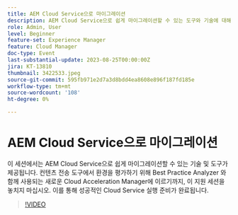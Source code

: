 ```yaml
---
title: AEM Cloud Service으로 마이그레이션
description: AEM Cloud Service으로 쉽게 마이그레이션할 수 있는 도구와 기술에 대해 알아봅니다. 컨텐츠 전송 도구에서 Best Practice Analyzer 와 함께 사용하여 환경을 평가하는 새 Cloud Acceleration Manager로 이동합니다.
role: Admin, User
level: Beginner
feature-set: Experience Manager
feature: Cloud Manager
doc-type: Event
last-substantial-update: 2023-08-25T00:00:00Z
jira: KT-13810
thumbnail: 3422533.jpeg
source-git-commit: 595fb971e2d7a3d8bdd4ea8608e896f187fd185e
workflow-type: tm+mt
source-wordcount: '108'
ht-degree: 0%

---
```



# AEM Cloud Service으로 마이그레이션

이 세션에서는 AEM Cloud Service으로 쉽게 마이그레이션할 수 있는 기술 및 도구가 제공됩니다. 컨텐츠 전송 도구에서 환경을 평가하기 위해 Best Practice Analyzer 와 함께 사용되는 새로운 Cloud Acceleration Manager에 이르기까지, 이 지원 세션을 놓치지 마십시오. 이를 통해 성공적인 Cloud Service 실행 준비가 완료됩니다.

>[!VIDEO](https://video.tv.adobe.com/v/3422533/?learn=on)
